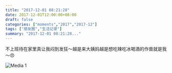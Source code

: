 ```yaml
---
title: "2017-12-01 08:21:28"
date: 2017-12-01T12:00:00+08:00
draft: false
categories: ["moments","2017","2017-12"]
tags: ["朋友圈","生活记录"]
summary: "2017-12-01 08:21:28..."
---
```


不上班待在家里真让我闷到发狂～越是来大姨妈越是想吃辣吃冰喝酒的作兽就是我～😠

![Media 1](/Moments/photos/2017-12-01/201712010821280.jpg)

